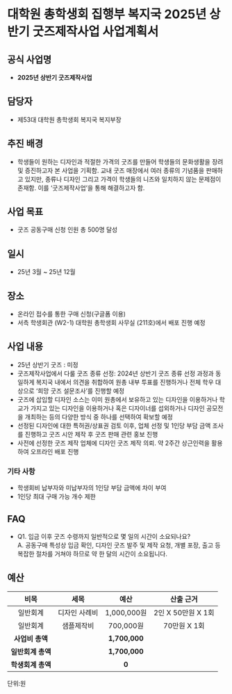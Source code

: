 # 대학원 총학생회 집행부 복지국 2025년 상반기 굿즈제작사업 사업계획서

## 공식 사업명
- **2025년 상반기 굿즈제작사업**

## 담당자
- 제53대 대학원 총학생회 복지국 복지부장

## 추진 배경
- 학생들이 원하는 디자인과 적절한 가격의 굿즈를 만들어 학생들의 문화생활을 장려 및 증진하고자 본 사업을 기획함. 교내 굿즈 매장에서 여러 종류의 기념품을 판매하고 있지만, 종류나 디자인 그리고 가격이 학생들의 니즈와 일치하지 않는 문제점이 존재함. 이를 ‘굿즈제작사업’을 통해 해결하고자 함.

## 사업 목표
- 굿즈 공동구매 신청 인원 총 500명 달성

## 일시
- 25년 3월 ~ 25년 12월

## 장소
- 온라인 접수를 통한 구매 신청(구글폼 이용)  
- 서측 학생회관 (W2-1) 대학원 총학생회 사무실 (211호)에서 배포 진행 예정 

## 사업 내용
- 25년 상반기 굿즈 : 미정 
- 굿즈제작사업에서 다룰 굿즈 종류 선정: 2024년 상반기 굿즈 종류 선정 과정과 동일하게 복지국 내에서 의견을 취합하여 원총 내부 투표를 진행하거나 전체 학우 대상으로 ‘희망 굿즈 설문조사’를 진행할 예정 
- 굿즈에 삽입할 디자인 소스는 이미 원총에서 보유하고 있는 디자인을 이용하거나 학교가 가지고 있는 디자인을 이용하거나 혹은 디자이너를 섭외하거나 디자인 공모전을 개최하는 등의 다양한 방식 중 하나를 선택하여 확보할 예정 
- 선정된 디자인에 대한 특허권/상표권 검토 이후, 업체 선정 및 1인당 부담 금액 조사를 진행하고 굿즈 시안 제작 후 굿즈 판매 관련 홍보 진행
- 사전에 선정한 굿즈 제작 업체에 디자인 굿즈 제작 의뢰. 약 2주간 상근인력을 활용하여 오프라인 배포 진행

### 기타 사항
- 학생회비 납부자와 미납부자의 1인당 부담 금액에 차이 부여
- 1인당 최대 구매 가능 개수 제한 

## FAQ 
- Q1. 입금 이후 굿즈 수령까지 일반적으로 몇 일의 시간이 소요되나요? <br/> A. 공동구매 특성상 입금 확인, 디자인 굿즈 발주 및 제작 요청, 개별 포장, 출고 등 복잡한 절차를 거쳐야 하므로 약 한 달의 시간이 소요됩니다.

## 예산

|  **비목** |   **세목**   |  **예산** | **산출 근거** |
|:----------:|:------------:|:--------:|:--------:|
|일반회계|  디자인 사례비 | 1,000,000원 | 2인 X 50만원 X 1회 |
|일반회계|  샘플제작비 | 700,000원 | 70만원 X 1회 |
|   **사업비 총액**  |        |  **1,700,000** |      |
|   **일반회계 총액**  |        |  **1,700,000** |      |   
|   **학생회계 총액**  |        |  **0** |      |   

단위:원 

